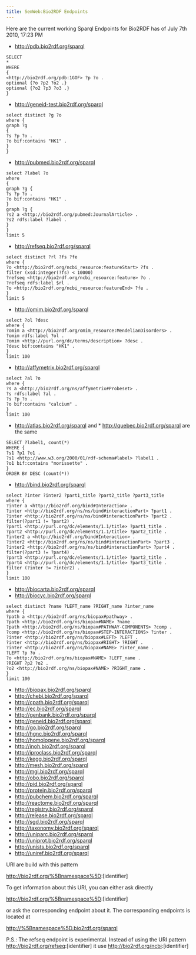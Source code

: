 ```yaml
---
title: SemWeb:Bio2RDF Endpoints
---
```


Here are the current working Sparql Endpoints for Bio2RDF has of July
7th 2010, 17:23 PM

-   <http://pdb.bio2rdf.org/sparql>

<!-- -->

    SELECT
    *
    WHERE
    {
    <http://bio2rdf.org/pdb:1GOF> ?p ?o .
    optional {?o ?p2 ?o2 .}
    optional {?o2 ?p3 ?o3 .}
    }

-   <http://geneid-test.bio2rdf.org/sparql>

<!-- -->

    select distinct ?g ?o
    where {
    graph ?g 
    {
    ?s ?p ?o .
    ?o bif:contains "HK1" .
    }
    }

-   <http://pubmed.bio2rdf.org/sparql>

<!-- -->

    select ?label ?o
    where
    {
    graph ?g {
    ?s ?p ?o .
    ?o bif:contains "HK1" .
    }
    graph ?g {
    ?s2 a <http://bio2rdf.org/pubmed:JournalArticle> .
    ?s2 rdfs:label ?label .
    }
    }
    limit 5

-   <http://refseq.bio2rdf.org/sparql>

<!-- -->

    select distinct ?rl ?fs ?fe
    where {
    ?o <http://bio2rdf.org/ncbi_resource:featureStart> ?fs .
    filter (xsd:integer(?fs) < 10000) 
    ?refseq <http://bio2rdf.org/ncbi_resource:feature> ?o .
    ?refseq rdfs:label $rl .
    ?o <http://bio2rdf.org/ncbi_resource:featureEnd> ?fe .
    }
    limit 5

-   <http://omim.bio2rdf.org/sparql>

<!-- -->

    select ?ol ?desc
    where {
    ?omim a <http://bio2rdf.org/omim_resource:MendelianDisorders> .
    ?omim rdfs:label ?ol .
    ?omim <http://purl.org/dc/terms/description> ?desc .
    ?desc bif:contains "HK1" .
    }
    limit 100

-   <http://affymetrix.bio2rdf.org/sparql>

<!-- -->

    select ?al ?o
    where {
    ?s a <http://bio2rdf.org/ns/affymetrix#Probeset> .
    ?s rdfs:label ?al .
    ?s ?p ?o .
    ?o bif:contains "calcium" .
    }
    limit 100

-   <http://atlas.bio2rdf.org/sparql> and \*
    <http://quebec.bio2rdf.org/sparql> are the same

<!-- -->

    SELECT ?label1, count(*)
    WHERE {
    ?s1 ?p1 ?o1 .
    ?s1 <http://www.w3.org/2000/01/rdf-schema#label> ?label1 .
    ?o1 bif:contains "morissette" .
    }
    ORDER BY DESC (count(*))

-   <http://bind.bio2rdf.org/sparql>

<!-- -->

    select ?inter ?inter2 ?part1_title ?part2_title ?part3_title 
    where {
    ?inter a <http://bio2rdf.org/bind#Interaction> .
    ?inter <http://bio2rdf.org/ns/ns/bind#interactionPart> ?part1 .
    ?inter <http://bio2rdf.org/ns/ns/bind#interactionPart> ?part2 .
    filter(?part1 != ?part2) .
    ?part1 <http://purl.org/dc/elements/1.1/title> ?part1_title .
    ?part2 <http://purl.org/dc/elements/1.1/title> ?part2_title .
    ?inter2 a <http://bio2rdf.org/bind#Interaction> .
    ?inter2 <http://bio2rdf.org/ns/ns/bind#interactionPart> ?part3 .
    ?inter2 <http://bio2rdf.org/ns/ns/bind#interactionPart> ?part4 .
    filter(?part3 != ?part4) .
    ?part3 <http://purl.org/dc/elements/1.1/title> ?part2_title .
    ?part4 <http://purl.org/dc/elements/1.1/title> ?part3_title .
    filter (?inter != ?inter2) .
    }
    limit 100

-   <http://biocarta.bio2rdf.org/sparql>
-   <http://biocyc.bio2rdf.org/sparql>

<!-- -->

    select distinct ?name ?LEFT_name ?RIGHT_name ?inter_name
    where {
    ?path a <http://bio2rdf.org/ns/biopax#pathway> .
    ?path <http://bio2rdf.org/ns/biopax#NAME> ?name .
    ?path <http://bio2rdf.org/ns/biopax#PATHWAY-COMPONENTS> ?comp .
    ?comp <http://bio2rdf.org/ns/biopax#STEP-INTERACTIONS> ?inter .
    ?inter <http://bio2rdf.org/ns/biopax#LEFT> ?LEFT .
    ?inter <http://bio2rdf.org/ns/biopax#RIGHT> ?RIGHT .
    ?inter <http://bio2rdf.org/ns/biopax#NAME> ?inter_name .
    ?LEFT ?p ?o .
    ?o <http://bio2rdf.org/ns/biopax#NAME> ?LEFT_name .
    ?RIGHT ?p2 ?o2 .
    ?o2 <http://bio2rdf.org/ns/biopax#NAME> ?RIGHT_name .
    }
    limit 100

-   <http://biopax.bio2rdf.org/sparql>
-   <http://chebi.bio2rdf.org/sparql>
-   <http://cpath.bio2rdf.org/sparql>
-   <http://ec.bio2rdf.org/sparql>
-   <http://genbank.bio2rdf.org/sparql>
-   <http://geneid.bio2rdf.org/sparql>
-   <http://go.bio2rdf.org/sparql>
-   <http://hgnc.bio2rdf.org/sparql>
-   <http://homologene.bio2rdf.org/sparql>
-   <http://inoh.bio2rdf.org/sparql>
-   <http://iproclass.bio2rdf.org/sparql>
-   <http://kegg.bio2rdf.org/sparql>
-   <http://mesh.bio2rdf.org/sparql>
-   <http://mgi.bio2rdf.org/sparql>
-   <http://obo.bio2rdf.org/sparql>
-   <http://pid.bio2rdf.org/sparql>
-   <http://protein.bio2rdf.org/sparql>
-   <http://pubchem.bio2rdf.org/sparql>
-   <http://reactome.bio2rdf.org/sparql>
-   <http://registry.bio2rdf.org/sparql>
-   <http://release.bio2rdf.org/sparql>
-   <http://sgd.bio2rdf.org/sparql>
-   <http://taxonomy.bio2rdf.org/sparql>
-   <http://uniparc.bio2rdf.org/sparql>
-   <http://uniprot.bio2rdf.org/sparql>
-   <http://unists.bio2rdf.org/sparql>
-   <http://uniref.bio2rdf.org/sparql>

URI are build with this pattern

<http://bio2rdf.org/%5Bnamespace%5D>:\[identifier\]

To get information about this URI, you can either ask directly

<http://bio2rdf.org/%5Bnamespace%5D>:\[identifier\]

or ask the corresponding endpoint about it. The corresponding endpoints
is located at

<http://%5Bnamespace%5D.bio2rdf.org/sparql>

P.S.: The refseq endpoint is experimental. Instead of using the URI
pattern <http://bio2rdf.org/refseq>:\[identifier\] it use
<http://bio2rdf.org/ncbi>:\[identifier\]
